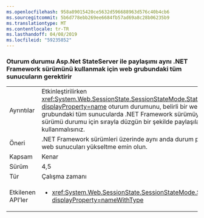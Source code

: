 ```yaml
---
ms.openlocfilehash: 958a89015420ce5632d596688963d576c40b4cb6
ms.sourcegitcommit: 5b6d778ebb269ee6684fb57ad69a8c28b06235b9
ms.translationtype: MT
ms.contentlocale: tr-TR
ms.lasthandoff: 04/08/2019
ms.locfileid: "59235852"
---
```

### <a name="sharing-session-state-with-aspnet-stateserver-requires-all-servers-in-the-web-farm-to-use-the-same-net-framework-version"></a>Oturum durumu Asp.Net StateServer ile paylaşımı aynı .NET Framework sürümünü kullanmak için web grubundaki tüm sunucuların gerektirir

|   |   |
|---|---|
|Ayrıntılar|Etkinleştirilirken <xref:System.Web.SessionState.SessionStateMode.StateServer?displayProperty=name> oturum durumunu, belirli bir web grubundaki tüm sunucularda .NET Framework sürümüyle aynı sürümü durumu için sırayla düzgün bir şekilde paylaşılan için kullanmalısınız.|
|Öneri|.NET Framework sürümleri üzerinde aynı anda durum paylaşma web sunucuları yükseltme emin olun.|
|Kapsam|Kenar|
|Sürüm|4,5|
|Tür|Çalışma zamanı|
|Etkilenen API’ler|<ul><li><xref:System.Web.SessionState.SessionStateMode.StateServer?displayProperty=nameWithType></li></ul>|
